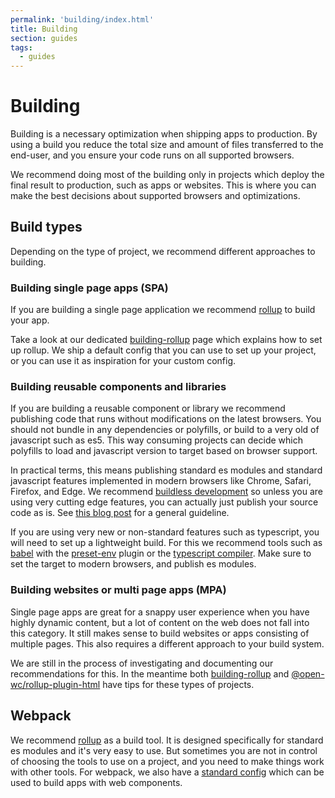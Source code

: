 ```yaml
---
permalink: 'building/index.html'
title: Building
section: guides
tags:
  - guides
---
```


# Building

Building is a necessary optimization when shipping apps to production. By using a build you reduce the total size and amount of files transferred to the end-user, and you ensure your code runs on all supported browsers.

We recommend doing most of the building only in projects which deploy the final result to production, such as apps or websites. This is where you can make the best decisions about supported browsers and optimizations.

## Build types

Depending on the type of project, we recommend different approaches to building.

### Building single page apps (SPA)

If you are building a single page application we recommend [rollup](https://rollupjs.org/guide/en/) to build your app.

Take a look at our dedicated [building-rollup](/building/building-rollup.html) page which explains how to set up rollup. We ship a default config that you can use to set up your project, or you can use it as inspiration for your custom config.

### Building reusable components and libraries

If you are building a reusable component or library we recommend publishing code that runs without modifications on the latest browsers. You should not bundle in any dependencies or polyfills, or build to a very old of javascript such as es5. This way consuming projects can decide which polyfills to load and javascript version to target based on browser support.

In practical terms, this means publishing standard es modules and standard javascript features implemented in modern browsers like Chrome, Safari, Firefox, and Edge. We recommend [buildless development](/developing/) so unless you are using very cutting edge features, you can actually just publish your source code as is. See [this blog post](https://justinfagnani.com/2019/11/01/how-to-publish-web-components-to-npm/) for a general guideline.

If you are using very new or non-standard features such as typescript, you will need to set up a lightweight build. For this we recommend tools such as [babel](https://babeljs.io/) with the [preset-env](https://babeljs.io/docs/en/babel-preset-env) plugin or the [typescript compiler](https://www.typescriptlang.org/). Make sure to set the target to modern browsers, and publish es modules.

### Building websites or multi page apps (MPA)

Single page apps are great for a snappy user experience when you have highly dynamic content, but a lot of content on the web does not fall into this category. It still makes sense to build websites or apps consisting of multiple pages. This also requires a different approach to your build system.

We are still in the process of investigating and documenting our recommendations for this. In the meantime both [building-rollup](/building/building-rollup.html) and [@open-wc/rollup-plugin-html](https://open-wc.org/building/rollup-plugin-html.html) have tips for these types of projects.

## Webpack

We recommend [rollup](https://rollupjs.org/guide/en/) as a build tool. It is designed specifically for standard es modules and it's very easy to use. But sometimes you are not in control of choosing the tools to use on a project, and you need to make things work with other tools. For webpack, we also have a [standard config](https://github.com/open-wc/open-wc/tree/master/packages/building-webpack) which can be used to build apps with web components.
